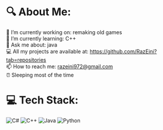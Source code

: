 # 🔍 About Me:
🔭 I’m currently working on: remaking old games<br>🌱 I’m currently learning: C++<br>💬 Ask me about: java<br>💻 All my projects are available at: https://github.com/RazEini?tab=repositories<br>📫 How to reach me: razeini972@gmail.com<br>⏰ Sleeping most of the time


# 💻 Tech Stack:
![C#](https://img.shields.io/badge/c%23-%23239120.svg?style=for-the-badge&logo=csharp&logoColor=white) ![C++](https://img.shields.io/badge/c++-%2300599C.svg?style=for-the-badge&logo=c%2B%2B&logoColor=white) ![Java](https://img.shields.io/badge/java-%23ED8B00.svg?style=for-the-badge&logo=openjdk&logoColor=white) ![Python](https://img.shields.io/badge/python-3670A0?style=for-the-badge&logo=python&logoColor=ffdd54)

